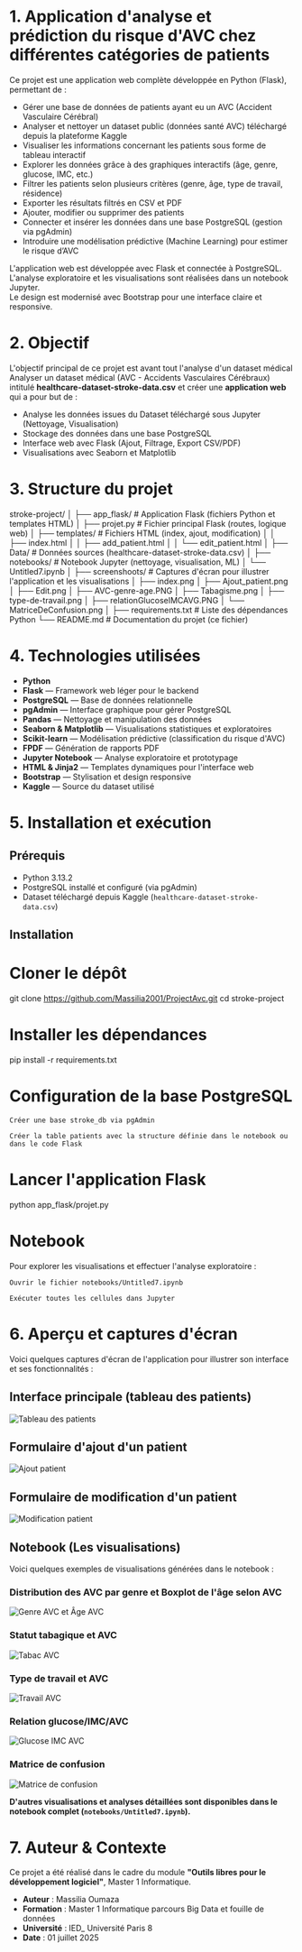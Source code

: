 # 1. Application d'analyse et prédiction du risque d'AVC chez différentes catégories de patients

Ce projet est une application web complète développée en Python (Flask), permettant de :

- Gérer une base de données de patients ayant eu un AVC (Accident Vasculaire Cérébral)
- Analyser et nettoyer un dataset public (données santé AVC) téléchargé depuis la plateforme Kaggle
- Visualiser les informations concernant les patients sous forme de tableau interactif
- Explorer les données grâce à des graphiques interactifs (âge, genre, glucose, IMC, etc.)
- Filtrer les patients selon plusieurs critères (genre, âge, type de travail, résidence)
- Exporter les résultats filtrés en CSV et PDF
- Ajouter, modifier ou supprimer des patients
- Connecter et insérer les données dans une base PostgreSQL (gestion via pgAdmin)
- Introduire une modélisation prédictive (Machine Learning) pour estimer le risque d’AVC

L'application web est développée avec Flask et connectée à PostgreSQL.  
L'analyse exploratoire et les visualisations sont réalisées dans un notebook Jupyter.  
Le design est modernisé avec Bootstrap pour une interface claire et responsive.

# 2. Objectif

L'objectif principal de ce projet est avant tout l'analyse d'un dataset médical 
Analyser un dataset médical (AVC - Accidents Vasculaires Cérébraux) intitulé **healthcare-dataset-stroke-data.csv** et créer une **application web** qui a pour but de :
- Analyse les données issues du Dataset téléchargé sous Jupyter (Nettoyage, Visualisation)
- Stockage des données dans une base PostgreSQL
- Interface web avec Flask (Ajout, Filtrage, Export CSV/PDF)
- Visualisations avec Seaborn et Matplotlib

# 3. Structure du projet

stroke-project/
│
├── app_flask/ # Application Flask (fichiers Python et templates HTML)
│ ├── projet.py # Fichier principal Flask (routes, logique web)
│ ├── templates/ # Fichiers HTML (index, ajout, modification)
│ │ ├── index.html
│ │ ├── add_patient.html
│ │ └── edit_patient.html
│
├── Data/ # Données sources (healthcare-dataset-stroke-data.csv)
│
├── notebooks/ # Notebook Jupyter (nettoyage, visualisation, ML)
│ └── Untitled7.ipynb
│
├── screenshoots/ # Captures d'écran pour illustrer l'application et les visualisations
│ ├── index.png
│ ├── Ajout_patient.png
│ ├── Edit.png
│ ├── AVC-genre-age.PNG
│ ├── Tabagisme.png
│ ├── type-de-travail.png
│ ├── relationGlucoseIMCAVG.PNG
│ └── MatriceDeConfusion.png
│
├── requirements.txt # Liste des dépendances Python
└── README.md # Documentation du projet (ce fichier)
# 4. Technologies utilisées

- **Python** 
- **Flask** — Framework web léger pour le backend
- **PostgreSQL** — Base de données relationnelle
- **pgAdmin** — Interface graphique pour gérer PostgreSQL
- **Pandas** — Nettoyage et manipulation des données
- **Seaborn & Matplotlib** — Visualisations statistiques et exploratoires
- **Scikit-learn** — Modélisation prédictive (classification du risque d'AVC)
- **FPDF** — Génération de rapports PDF
- **Jupyter Notebook** — Analyse exploratoire et prototypage
- **HTML & Jinja2** — Templates dynamiques pour l'interface web
- **Bootstrap** — Stylisation et design responsive
- **Kaggle** — Source du dataset utilisé

# 5. Installation et exécution

## Prérequis

- Python 3.13.2
- PostgreSQL installé et configuré (via pgAdmin)
- Dataset téléchargé depuis Kaggle (`healthcare-dataset-stroke-data.csv`)

## Installation


# Cloner le dépôt
git clone https://github.com/Massilia2001/ProjectAvc.git
cd stroke-project

# Installer les dépendances
pip install -r requirements.txt

# Configuration de la base PostgreSQL

    Créer une base stroke_db via pgAdmin

    Créer la table patients avec la structure définie dans le notebook ou dans le code Flask

# Lancer l'application Flask
python app_flask/projet.py

# Notebook

Pour explorer les visualisations et effectuer l'analyse exploratoire :

    Ouvrir le fichier notebooks/Untitled7.ipynb

    Exécuter toutes les cellules dans Jupyter
# 6. Aperçu et captures d'écran

Voici quelques captures d'écran de l'application pour illustrer son interface et ses fonctionnalités :

## Interface principale (tableau des patients)

![Tableau des patients](screenshoots/index.png)

## Formulaire d'ajout d'un patient

![Ajout patient](screenshoots/Ajout_patient.png)

## Formulaire de modification d'un patient

![Modification patient](screenshoots/Edit.png)

##  Notebook (Les visualisations)


Voici quelques exemples de visualisations générées dans le notebook :

### Distribution des AVC par genre et Boxplot de l'âge selon AVC

![Genre AVC et Âge AVC](screenshoots/AVC-genre-age.PNG)

### Statut tabagique et AVC

![Tabac AVC](screenshoots/Tabagisme.png)

### Type de travail et AVC

![Travail AVC](screenshoots/type-de-travail.png)

### Relation glucose/IMC/AVC

![Glucose IMC AVC](screenshoots/relationGlucoseIMCAVG.PNG)

### Matrice de confusion

![Matrice de confusion](screenshoots/MatriceDeConfusion.png)

 **D'autres visualisations et analyses détaillées sont disponibles dans le notebook complet (`notebooks/Untitled7.ipynb`).**


 # 7. Auteur & Contexte

Ce projet a été réalisé dans le cadre du module **"Outils libres pour le développement logiciel"**, Master 1 Informatique.

-  **Auteur** : Massilia Oumaza
-  **Formation** : Master 1 Informatique parcours Big Data et fouille de données
-  **Université** :  IED_ Université Paris 8
-  **Date** : 01 juillet 2025



